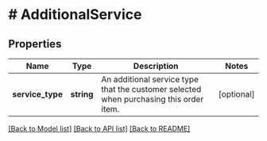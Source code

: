 # # AdditionalService

## Properties

Name | Type | Description | Notes
------------ | ------------- | ------------- | -------------
**service_type** | **string** | An additional service type that the customer selected when purchasing this order item. | [optional]

[[Back to Model list]](../../README.md#models) [[Back to API list]](../../README.md#endpoints) [[Back to README]](../../README.md)
